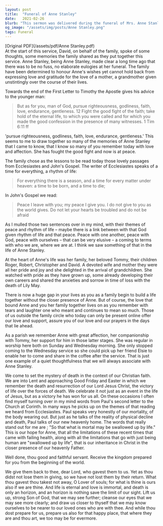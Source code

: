 ```yaml
---
layout: post
title:  "Funeral of Anne Stanley"
date:   2021-02-26
blurb: "This sermon was delivered during the funeral of Mrs. Anne Stanley. It highlights Anne's life, her devotion to her family, and her faith. The sermon draws on passages from Ecclesiastes and John's Gospel to reflect on the themes of peace and the rhythm of life. It concludes with a hopeful message about the Christian belief in life after death."
og_image: "/assets/img/posts/Anne Stanley.png"
tags: Funeral
---
```

[Original PDF](/assets/pdf/Anne Stanley.pdf)    
At the start of this service, David, on behalf of the family, spoke of some thoughts, some memories the family shared as they put together this service. Anne Stanley, being Anne Stanley, made clear a long time ago that there was to be no fuss, no elaborate eulogies at her funeral. The family have been determined to honour Anne's wishes yet cannot hold back from expressing love and gratitude for the love of a mother, a grandmother given unstintingly over the course of their lives.

Towards the end of the First Letter to Timothy the Apostle gives his advice to the younger man:

> But as for you, man of God, pursue righteousness, godliness, faith, love, endurance, gentleness. 12 Fight the good fight of the faith; take hold of the eternal life, to which you were called and for which you made the good confession in the presence of many witnesses. 1 Tim 6:11 ff

'pursue righteousness, godliness, faith, love, endurance, gentleness.' This seems to me to draw together so many of the memories of Anne Stanley that I came to know, that I know so many of you remember today with love and affection. She has fought the good fight and now is at peace.

The family chose as the lessons to be read today those lovely passages from Ecclesiastes and John's Gospel. The writer of Ecclesiastes speaks of a time for everything, a rhythm of life:

> For everything there is a season, and a time for every matter under heaven: a time to be born, and a time to die;

In John's Gospel we read:

> Peace I leave with you; my peace I give you. I do not give to you as the world gives. Do not let your hearts be troubled and do not be afraid

As I mulled those two sentences over in my mind, with their themes of peace and rhythm of life – maybe there is a link between with that God given rhythm of life and that peace. Peace with one another, peace with God, peace with ourselves – that can be very elusive – a coming to terms with who we are, where we are at. I think we saw something of that in the life of Anne Stanley.

At the heart of Anne's life was her family, her beloved Tommy, their children Roger, Robert, Christopher and David. A devoted wife and mother they were all her pride and joy and she delighted in the arrival of grandchildren. She watched with pride as they have grown up, some already developing their own careers and shared the anxieties and sorrow in time of loss with the death of Lily May.

There is now a huge gap in your lives as you as a family begin to build a life together without the closer presence of Anne. But of course, the love that bound Anne and you her family together lives on as you remember with tears and laughter one who meant and continues to mean so much. Those of us outside the family circle who today can only be present online offer our love and support, assure you of our love and our prayers in the days that lie ahead.

As a parish we remember Anne with great affection, her companionship with Tommy, her support for him in those latter stages. She was regular in worship here both on Sunday and Wednesday morning. She only stopped coming to the Wednesday service so she could pick up her friend Elsie to enable her to come and share in the coffee after the service. That is just one example of a quiet thoughtfulness that we will always associate with Anne Stanley.

We come to set the mystery of death in the context of our Christian faith. We are into Lent and approaching Good Friday and Easter in which we remember the death and resurrection of our Lord Jesus Christ, the victory of life over the forces of death. We celebrate it not just as an event in the life of Jesus, but as a victory he has won for us all. On these occasions I often find myself turning over in my mind words from Paul's second letter to the Church at Corinth. In many ways he picks up on the themes of that reading we heard from Ecclesiastes. Paul speaks very honestly of our mortality, of the body wearing out. But just as he talks of the reality of physical decline and death, Paul talks of our new heavenly home. The words that really stand out for me are ; "So that what is mortal may be swallowed up by life." This is our hope for Anne, that all the limitations of these recent times that came with failing health, along with all the limitations that go with just being human are "swallowed up by life", that is our inheritance in Christ in the closer presence of our heavenly Father.

Well done, thou good and faithful servant. Receive the kingdom prepared for you from the beginning of the world.

We give them back to thee, dear Lord, who gavest them to us. Yet as thou didst not lose them in giving, so we have not lost them by their return. What thou gavest thou takest not away, O Lover of souls; for what is thine is ours also if we are thine. And life is eternal and love is immortal, and death is only an horizon, and an horizon is nothing save the limit of our sight. Lift us up, strong Son of God, that we may see further; cleanse our eyes that we may see more clearly; and draw us closer to thyself that we may know ourselves to be nearer to our loved ones who are with thee. And while thou dost prepare for us, prepare us also for that happy place, that where they are and thou art, we too may be for evermore.

